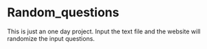 # Random_questions
This is just an one day project.
Input the text file and the website will randomize the input questions.
